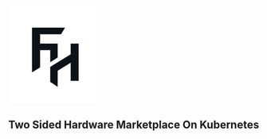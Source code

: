 ![img](./fhLogo.png)

<!-- <h1 id="cover-heading">Flop Hub</h1> -->

## Two Sided Hardware Marketplace On Kubernetes
<!-- - :hourglass_flowing_sand: Save Time and Effort
- :open_file_folder: Persistent Data 
- :sparkles: Competitive GPU Prices
- :nut_and_bolt: Built on Kubernetes
- :pushpin: Library of ML Templates
- :cloud: Access Anywhere
<!-- ![color](#bd8f9) --> 
<!-- [![GitHub tags](https://img.shields.io/github/tag/MichaelCurrin/docs.svg)](https://GitHub.com/flophub/docs/) -->
